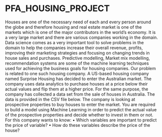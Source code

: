 # PFA_HOUSING_PROJECT
Houses are one of the necessary need of each and every person around the globe and therefore housing and real estate
market is one of the markets which is one of the major contributors in the world’s economy. It is a very large market
and there are various companies working in the domain. Data science comes as a very important tool to solve problems
in the domain to help the companies increase their overall revenue, profits, improving their marketing strategies and
focusing on changing trends in house sales and purchases. Predictive modelling, Market mix modelling,
recommendation systems are some of the machine learning techniques used for achieving the business goals for housing
companies. Our problem is related to one such housing company.
A US-based housing company named Surprise Housing has decided to enter the Australian market. The company uses
data analytics to purchase houses at a price below their actual values and flip them at a higher price. For the same
purpose, the company has collected a data set from the sale of houses in Australia. The data is provided in the CSV file
below.
The company is looking at prospective properties to buy houses to enter the market. You are required to build a model
using Machine Learning in order to predict the actual value of the prospective properties and decide whether to invest
in them or not. For this company wants to know:
• Which variables are important to predict the price of variable?
• How do these variables describe the price of the house?
